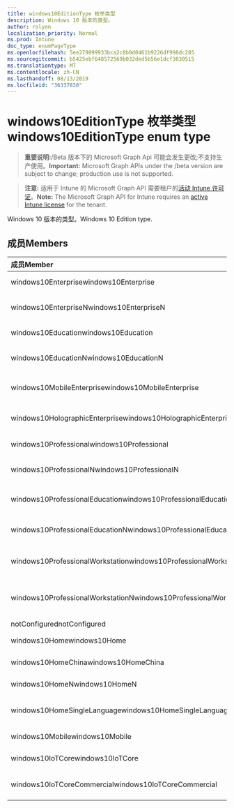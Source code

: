 ```yaml
---
title: windows10EditionType 枚举类型
description: Windows 10 版本的类型。
author: rolyon
localization_priority: Normal
ms.prod: Intune
doc_type: enumPageType
ms.openlocfilehash: 5ee279099933bca2c8b0d0461b9226df998dc285
ms.sourcegitcommit: b5425ebf648572569b032ded5b56e1dcf3830515
ms.translationtype: MT
ms.contentlocale: zh-CN
ms.lasthandoff: 08/13/2019
ms.locfileid: "36337830"
---
```

# <a name="windows10editiontype-enum-type"></a><span data-ttu-id="914e5-103">windows10EditionType 枚举类型</span><span class="sxs-lookup"><span data-stu-id="914e5-103">windows10EditionType enum type</span></span>

> <span data-ttu-id="914e5-104">**重要说明:**/Beta 版本下的 Microsoft Graph Api 可能会发生更改;不支持生产使用。</span><span class="sxs-lookup"><span data-stu-id="914e5-104">**Important:** Microsoft Graph APIs under the /beta version are subject to change; production use is not supported.</span></span>

> <span data-ttu-id="914e5-105">**注意:** 适用于 Intune 的 Microsoft Graph API 需要租户的[活动 Intune 许可证](https://go.microsoft.com/fwlink/?linkid=839381)。</span><span class="sxs-lookup"><span data-stu-id="914e5-105">**Note:** The Microsoft Graph API for Intune requires an [active Intune license](https://go.microsoft.com/fwlink/?linkid=839381) for the tenant.</span></span>

<span data-ttu-id="914e5-106">Windows 10 版本的类型。</span><span class="sxs-lookup"><span data-stu-id="914e5-106">Windows 10 Edition type.</span></span>

## <a name="members"></a><span data-ttu-id="914e5-107">成员</span><span class="sxs-lookup"><span data-stu-id="914e5-107">Members</span></span>
|<span data-ttu-id="914e5-108">成员</span><span class="sxs-lookup"><span data-stu-id="914e5-108">Member</span></span>|<span data-ttu-id="914e5-109">值</span><span class="sxs-lookup"><span data-stu-id="914e5-109">Value</span></span>|<span data-ttu-id="914e5-110">说明</span><span class="sxs-lookup"><span data-stu-id="914e5-110">Description</span></span>|
|:---|:---|:---|
|<span data-ttu-id="914e5-111">windows10Enterprise</span><span class="sxs-lookup"><span data-stu-id="914e5-111">windows10Enterprise</span></span>|<span data-ttu-id="914e5-112">0</span><span class="sxs-lookup"><span data-stu-id="914e5-112">0</span></span>|<span data-ttu-id="914e5-113">Windows 10 企业版</span><span class="sxs-lookup"><span data-stu-id="914e5-113">Windows 10 Enterprise</span></span>|
|<span data-ttu-id="914e5-114">windows10EnterpriseN</span><span class="sxs-lookup"><span data-stu-id="914e5-114">windows10EnterpriseN</span></span>|<span data-ttu-id="914e5-115">1</span><span class="sxs-lookup"><span data-stu-id="914e5-115">1</span></span>|<span data-ttu-id="914e5-116">Windows 10 EnterpriseN</span><span class="sxs-lookup"><span data-stu-id="914e5-116">Windows 10 EnterpriseN</span></span>|
|<span data-ttu-id="914e5-117">windows10Education</span><span class="sxs-lookup"><span data-stu-id="914e5-117">windows10Education</span></span>|<span data-ttu-id="914e5-118">双面</span><span class="sxs-lookup"><span data-stu-id="914e5-118">2</span></span>|<span data-ttu-id="914e5-119">Windows 10 教育版</span><span class="sxs-lookup"><span data-stu-id="914e5-119">Windows 10 Education</span></span>|
|<span data-ttu-id="914e5-120">windows10EducationN</span><span class="sxs-lookup"><span data-stu-id="914e5-120">windows10EducationN</span></span>|<span data-ttu-id="914e5-121">第三章</span><span class="sxs-lookup"><span data-stu-id="914e5-121">3</span></span>|<span data-ttu-id="914e5-122">Windows 10 EducationN</span><span class="sxs-lookup"><span data-stu-id="914e5-122">Windows 10 EducationN</span></span>|
|<span data-ttu-id="914e5-123">windows10MobileEnterprise</span><span class="sxs-lookup"><span data-stu-id="914e5-123">windows10MobileEnterprise</span></span>|<span data-ttu-id="914e5-124">4</span><span class="sxs-lookup"><span data-stu-id="914e5-124">4</span></span>|<span data-ttu-id="914e5-125">Windows 10 移动版企业版</span><span class="sxs-lookup"><span data-stu-id="914e5-125">Windows 10 Mobile Enterprise</span></span>|
|<span data-ttu-id="914e5-126">windows10HolographicEnterprise</span><span class="sxs-lookup"><span data-stu-id="914e5-126">windows10HolographicEnterprise</span></span>|<span data-ttu-id="914e5-127">5</span><span class="sxs-lookup"><span data-stu-id="914e5-127">5</span></span>|<span data-ttu-id="914e5-128">Windows 10 全息企业版</span><span class="sxs-lookup"><span data-stu-id="914e5-128">Windows 10 Holographic Enterprise</span></span>|
|<span data-ttu-id="914e5-129">windows10Professional</span><span class="sxs-lookup"><span data-stu-id="914e5-129">windows10Professional</span></span>|<span data-ttu-id="914e5-130">型</span><span class="sxs-lookup"><span data-stu-id="914e5-130">6</span></span>|<span data-ttu-id="914e5-131">Windows 10 专业版</span><span class="sxs-lookup"><span data-stu-id="914e5-131">Windows 10 Professional</span></span>|
|<span data-ttu-id="914e5-132">windows10ProfessionalN</span><span class="sxs-lookup"><span data-stu-id="914e5-132">windows10ProfessionalN</span></span>|<span data-ttu-id="914e5-133">步</span><span class="sxs-lookup"><span data-stu-id="914e5-133">7</span></span>|<span data-ttu-id="914e5-134">Windows 10 ProfessionalN</span><span class="sxs-lookup"><span data-stu-id="914e5-134">Windows 10 ProfessionalN</span></span>|
|<span data-ttu-id="914e5-135">windows10ProfessionalEducation</span><span class="sxs-lookup"><span data-stu-id="914e5-135">windows10ProfessionalEducation</span></span>|<span data-ttu-id="914e5-136">utf-8</span><span class="sxs-lookup"><span data-stu-id="914e5-136">8</span></span>|<span data-ttu-id="914e5-137">Windows 10 专业教育版</span><span class="sxs-lookup"><span data-stu-id="914e5-137">Windows 10 Professional Education</span></span>|
|<span data-ttu-id="914e5-138">windows10ProfessionalEducationN</span><span class="sxs-lookup"><span data-stu-id="914e5-138">windows10ProfessionalEducationN</span></span>|<span data-ttu-id="914e5-139">第</span><span class="sxs-lookup"><span data-stu-id="914e5-139">9</span></span>|<span data-ttu-id="914e5-140">Windows 10 专业版 EducationN</span><span class="sxs-lookup"><span data-stu-id="914e5-140">Windows 10 Professional EducationN</span></span>|
|<span data-ttu-id="914e5-141">windows10ProfessionalWorkstation</span><span class="sxs-lookup"><span data-stu-id="914e5-141">windows10ProfessionalWorkstation</span></span>|<span data-ttu-id="914e5-142">10 </span><span class="sxs-lookup"><span data-stu-id="914e5-142">10</span></span>|<span data-ttu-id="914e5-143">适用于工作站的 Windows 10 专业版</span><span class="sxs-lookup"><span data-stu-id="914e5-143">Windows 10 Professional for Workstations</span></span>|
|<span data-ttu-id="914e5-144">windows10ProfessionalWorkstationN</span><span class="sxs-lookup"><span data-stu-id="914e5-144">windows10ProfessionalWorkstationN</span></span>|<span data-ttu-id="914e5-145">11x17</span><span class="sxs-lookup"><span data-stu-id="914e5-145">11</span></span>|<span data-ttu-id="914e5-146">适用于工作站的 Windows 10 专业版 N</span><span class="sxs-lookup"><span data-stu-id="914e5-146">Windows 10 Professional for Workstations N</span></span>|
|<span data-ttu-id="914e5-147">notConfigured</span><span class="sxs-lookup"><span data-stu-id="914e5-147">notConfigured</span></span>|<span data-ttu-id="914e5-148">12</span><span class="sxs-lookup"><span data-stu-id="914e5-148">12</span></span>|<span data-ttu-id="914e5-149">NotConfigured</span><span class="sxs-lookup"><span data-stu-id="914e5-149">NotConfigured</span></span>|
|<span data-ttu-id="914e5-150">windows10Home</span><span class="sxs-lookup"><span data-stu-id="914e5-150">windows10Home</span></span>|<span data-ttu-id="914e5-151">13</span><span class="sxs-lookup"><span data-stu-id="914e5-151">13</span></span>|<span data-ttu-id="914e5-152">Windows 10 主页</span><span class="sxs-lookup"><span data-stu-id="914e5-152">Windows 10 Home</span></span>|
|<span data-ttu-id="914e5-153">windows10HomeChina</span><span class="sxs-lookup"><span data-stu-id="914e5-153">windows10HomeChina</span></span>|<span data-ttu-id="914e5-154">日</span><span class="sxs-lookup"><span data-stu-id="914e5-154">14</span></span>|<span data-ttu-id="914e5-155">Windows 10 家庭版中国</span><span class="sxs-lookup"><span data-stu-id="914e5-155">Windows 10 Home China</span></span>|
|<span data-ttu-id="914e5-156">windows10HomeN</span><span class="sxs-lookup"><span data-stu-id="914e5-156">windows10HomeN</span></span>|<span data-ttu-id="914e5-157">个</span><span class="sxs-lookup"><span data-stu-id="914e5-157">15</span></span>|<span data-ttu-id="914e5-158">Windows 10 家庭版 N</span><span class="sxs-lookup"><span data-stu-id="914e5-158">Windows 10 Home N</span></span>|
|<span data-ttu-id="914e5-159">windows10HomeSingleLanguage</span><span class="sxs-lookup"><span data-stu-id="914e5-159">windows10HomeSingleLanguage</span></span>|<span data-ttu-id="914e5-160">位</span><span class="sxs-lookup"><span data-stu-id="914e5-160">16</span></span>|<span data-ttu-id="914e5-161">Windows 10 家庭版单语言版</span><span class="sxs-lookup"><span data-stu-id="914e5-161">Windows 10 Home Single Language</span></span>|
|<span data-ttu-id="914e5-162">windows10Mobile</span><span class="sxs-lookup"><span data-stu-id="914e5-162">windows10Mobile</span></span>|<span data-ttu-id="914e5-163">×</span><span class="sxs-lookup"><span data-stu-id="914e5-163">17</span></span>|<span data-ttu-id="914e5-164">Windows 10 移动版</span><span class="sxs-lookup"><span data-stu-id="914e5-164">Windows 10 Mobile</span></span>|
|<span data-ttu-id="914e5-165">windows10IoTCore</span><span class="sxs-lookup"><span data-stu-id="914e5-165">windows10IoTCore</span></span>|<span data-ttu-id="914e5-166">18</span><span class="sxs-lookup"><span data-stu-id="914e5-166">18</span></span>|<span data-ttu-id="914e5-167">Windows 10 IoT 核心</span><span class="sxs-lookup"><span data-stu-id="914e5-167">Windows 10 IoT Core</span></span>|
|<span data-ttu-id="914e5-168">windows10IoTCoreCommercial</span><span class="sxs-lookup"><span data-stu-id="914e5-168">windows10IoTCoreCommercial</span></span>|<span data-ttu-id="914e5-169">合</span><span class="sxs-lookup"><span data-stu-id="914e5-169">19</span></span>|<span data-ttu-id="914e5-170">Windows 10 IoT Core 商业版</span><span class="sxs-lookup"><span data-stu-id="914e5-170">Windows 10 IoT Core Commercial</span></span>|



